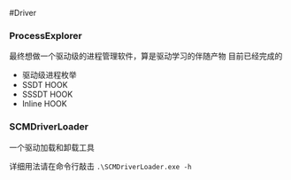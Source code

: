 #Driver

### ProcessExplorer

最终想做一个驱动级的进程管理软件，算是驱动学习的伴随产物
目前已经完成的
- 驱动级进程枚举
- SSDT HOOK
- SSSDT HOOK
- Inline HOOK


### SCMDriverLoader

一个驱动加载和卸载工具

详细用法请在命令行敲击
`.\SCMDriverLoader.exe -h`